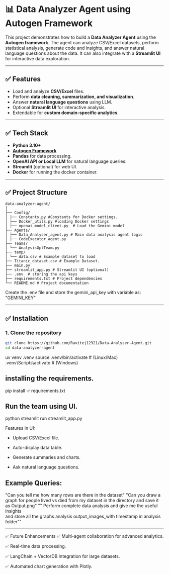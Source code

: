 # 📊 Data Analyzer Agent using Autogen Framework

This project demonstrates how to build a **Data Analyzer Agent** using the **Autogen framework**. The agent can analyze CSV/Excel datasets, perform statistical analysis, generate code and insights, and answer natural language questions about the data. It can also integrate with a **Streamlit UI** for interactive data exploration.

---

## ✅ Features
- Load and analyze **CSV/Excel** files.
- Perform **data cleaning, summarization, and visualization**.
- Answer **natural language questions** using LLM.
- Optional **Streamlit UI** for interactive analysis.
- Extendable for **custom domain-specific analytics**.

---

## ✅ Tech Stack
- **Python 3.10+**
- **[Autogen Framework](https://microsoft.github.io/autogen/)**
- **Pandas** for data processing.
- **OpenAI API or Local LLM** for natural language queries.
- **Streamlit** (optional) for web UI.
- **Docker** for running the docker container.

---

## ✅ Project Structure
```
data-analyzer-agent/
│
├── Config/
│ ├── Constants.py #Constants for Docker settings.
│ ├── Docker_utils.py #loading Docker settings
│ ├── openai_model_client.py  # Load the Gemini model
├── Agents/
│ ├── Data_Analyser_agent.py # Main data analysis agent logic
│ ├── CodeExecutor_agent.py
├── Teams/
│ └── AnalysisGptTeam.py
├── temp/
│ └── data.csv # Example dataset to load
├── Titanic_dataset.csv # Example Dataset.
├── main.py
├── streamlit_app.py # Streamlit UI (optional)
├── .env  # storing the api keys
├── requirements.txt # Project dependencies
└── README.md # Project documentation
```

Create the .env file and store the gemini_api_key with variable as: "GEMINI_KEY"


---

## ✅ Installation

### **1. Clone the repository**
```bash
git clone https://github.com/Ravitej12321/Data-Analyser-Agent.git
cd data-analyzer-agent
```
uv  venv .venv
source .venv/bin/activate   # (Linux/Mac)
.venv\Scripts\activate      # (Windows)

## installing the requirements.

pip install -r requirements.txt

## Run the team using UI.
python streamlit run streamlit_app.py

Features in UI:

* Upload CSV/Excel file.

* Auto-display data table.

* Generate summaries and charts.

* Ask natural language questions.

## Example Queries:
"Can you tell me how many rows are there  in the dataset"
"Can you draw a graph for people lived vs died from my dataset in the directory and save it as Output.png"
"" Perform complete data analysis and give me the useful insights \
    and store all the graphs analysis output_images_with timestamp in analysis folder""

---

✅ Future Enhancements
✅ Multi-agent collaboration for advanced analytics.

✅ Real-time data processing.

✅ LangChain + VectorDB integration for large datasets.

✅ Automated chart generation with Plotly.


